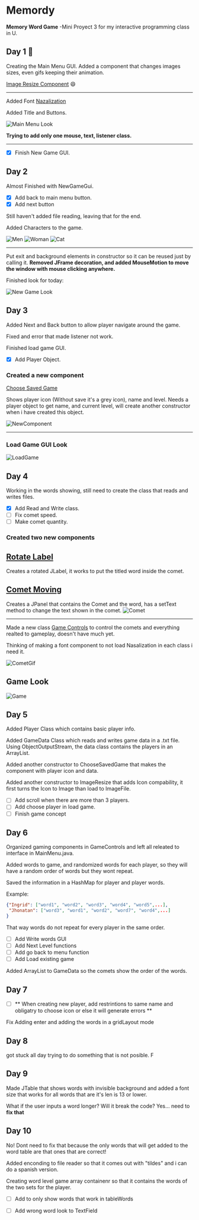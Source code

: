 # Memordy

**Memory Word Game**
-Mini Proyect 3 for my interactive programming class in U.

## Day 1 🤗
Creating the Main Menu GUI. Added a component that changes images sizes, even gifs keeping their animation. 

[Image Resize Component](https://github.com/Ingrid-E/Memory_Word_Game/blob/main/MemordyComponents/src/components/ImageResize.java) 😄

------------


Added Font [Nazalization](http://typodermicfonts.com/)

Added Title and Buttons. 

![Main Menu Look](ScreenShots/Day1.PNG)

**Trying to add only one mouse, text, listener class.**

------------
- [x] Finish New Game GUI.

## Day 2 

Almost Finished with NewGameGui.
- [x] Add back to main menu button.
- [x] Add next button

Still haven't added file reading, leaving that for the end.

Added Characters to the game.

![Men](Memordy/src/images/Men.png)
![Woman](Memordy/src/images/Woman.png)
![Cat](Memordy/src/images/Cat.png)

------------

Put exit and background elements in constructor so it can be reused just by calling it.
**Removed JFrame decoration, and added MouseMotion to move the window with mouse clicking anywhere.**

Finished look for today:

![New Game Look](ScreenShots/Day2.PNG)

## Day 3 

Added Next and Back button to allow player navigate around the game.

Fixed and error that made listener not work.

Finished load game GUI.
- [x] Add Player Object.

### Created a new component

[Choose Saved Game](https://github.com/Ingrid-E/Memory_Word_Game/blob/33b7916dfcc30fe499d3b65c256a516e60bebd71/MemordyComponents/src/components/ChooseSavedGame.java)

Shows player icon (Without save it's a grey icon), name and level. 
Needs a player object to get name, and current level, will create another 
constructor when i have created this object.

![NewComponent](ScreenShots/ChooseSavedGameComponent.PNG)

------------

### Load Game GUI Look

![LoadGame](ScreenShots/Day3.PNG)

## Day 4

Working in the words showing, still need to create the class that reads and writes files.
- [x] Add Read and Write class.
- [ ] Fix comet speed.
- [ ] Make comet quantity.

### Created two new components

[Rotate Label](https://github.com/Ingrid-E/Memory_Word_Game/blob/main/MemordyComponents/src/components/RotateLabel.java)
------------

Creates a rotated JLabel, it works to put the titled word inside the comet.

[Comet Moving](https://github.com/Ingrid-E/Memory_Word_Game/blob/main/MemordyComponents/src/components/CometMoving.java)
------------

Creates a JPanel that contains the Comet and the word, has a setText method to change the text shown in the comet. 
![Comet](ScreenShots/Day4.PNG)

------------------------

Made a new class [Game Controls](https://github.com/Ingrid-E/Memory_Word_Game/blob/main/Memordy/src/memordy/GameControls.java) to control the comets and everything realted to gameplay, doesn't have much yet.

Thinking of making a font component to not load Nasalization in each class i need it.

![CometGif](ScreenShots/Comet.gif)

## Game Look 
![Game](ScreenShots/Game.gif)

## Day 5

Added Player Class which contains basic player info.

Added GameData Class which reads and writes game data in a .txt file. Using ObjectOutputStream, the data class contains the players in an ArrayList.

Added another constructor to ChooseSavedGame that makes the component with player icon and data.

Added another constructor to ImageResize that adds Icon compability, it first turns the Icon to Image than load to ImageFile.

- [ ] Add scroll when there are more than 3 players.
- [ ] Add choose player in load game.
- [ ] Finish game concept

## Day 6

Organized gaming components in GameControls and left all releated to interface in MainMenu.java.

Added words to game, and randomized words for each player, so they will have a random order of words but they wont repeat.

Saved the information in a HashMap for player and player words.

Example:

```json
{"Ingrid": ["word1", "word2", "word3", "word4", "word5",...],
 "Jhonatan": ["word3", "word1", "word2", "word7", "word4",...]
}
```

That way words do not repeat for every player in the same order.

- [ ] Add Write words GUI
- [ ] Add Next Level functions
- [ ] Add go back to menu function
- [ ] Add Load existing game

Added ArrayList to GameData so the comets show the order of the words.

## Day 7

- [ ] ** When creating new player, add restrintions to same name and obligatry to choose icon or else it will generate errors **

Fix Adding enter and adding the words in a gridLayout mode

## Day 8
got stuck all day trying to do something that is not posible. F

## Day 9

Made JTable that shows words with invisible background and added a font size that works for all words that are it's len is 13 or lower.

What if the user inputs a word longer? Will it break the code?
Yes... need to **fix that**

## Day 10

No! Dont need to fix that because the only words that will get added to the word table are that ones that are correct!

Added enconding to file reader so that it comes out with "tildes" and i can do a spanish version. 

Creating word level game array containenr so that it contains the words of the two sets for the player.

- [ ] Add to only show words that work in tableWords
- [ ] Add wrong word look to TextField


















